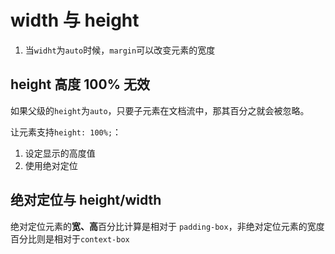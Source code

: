# width 与 height

1. 当`widht`为`auto`时候，`margin`可以改变元素的宽度

## height 高度 100% 无效

如果父级的`height`为`auto`，只要子元素在文档流中，那其百分之就会被忽略。

让元素支持`height: 100%;`：

1. 设定显示的高度值
2. 使用绝对定位

## 绝对定位与 height/width
绝对定位元素的**宽、高**百分比计算是相对于 `padding-box`，非绝对定位元素的宽度百分比则是相对于`context-box`

